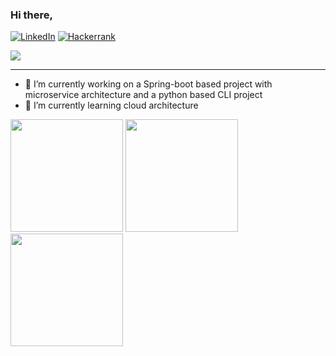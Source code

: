 ### Hi there,

[![LinkedIn](https://img.shields.io/badge/linkedin-%230077B5.svg?style=for-the-badge&logo=linkedin&logoColor=white)](https://www.linkedin.com/in/alikatkar/)
[![Hackerrank](https://img.shields.io/badge/-Hackerrank-2EC866?style=for-the-badge&logo=HackerRank&logoColor=white)](https://www.hackerrank.com/alikatkar)

![](https://komarev.com/ghpvc/?username=akatkar)

___
- 🔭 I’m currently working on a Spring-boot based project with microservice architecture and a python based CLI project
- 🌱 I’m currently learning cloud architecture

<p>
  <img height="180em" src="https://github-readme-stats.vercel.app/api?username=akatkar&show_icons=true&hide_border=true&&count_private=true&include_all_commits=true" />
  <img height="180em" src="https://github-readme-stats.vercel.app/api/top-langs/?username=akatkar&exclude_repo=KNN-Image-Classification&show_icons=true&hide_border=true&layout=compact&langs_count=8"/>
  <img height="180em" src="https://user-images.githubusercontent.com/4027539/116008118-a2c3c980-a61b-11eb-801e-573d2b87f8f1.png">

</p>
